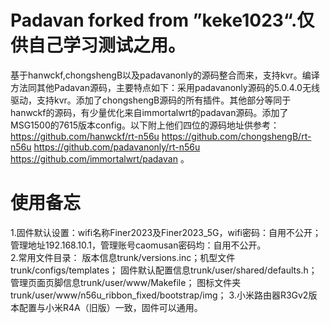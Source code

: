 # Padavan forked from ”keke1023“.仅供自己学习测试之用。
基于hanwckf,chongshengB以及padavanonly的源码整合而来，支持kvr。编译方法同其他Padavan源码，主要特点如下：采用padavanonly源码的5.0.4.0无线驱动，支持kvr。添加了chongshengB源码的所有插件。其他部分等同于hanwckf的源码，有少量优化来自immortalwrt的padavan源码。添加了MSG1500的7615版本config。以下附上他们四位的源码地址供参考：https://github.com/hanwckf/rt-n56u  https://github.com/chongshengB/rt-n56u  https://github.com/padavanonly/rt-n56u  https://github.com/immortalwrt/padavan  。

# 使用备忘
1.固件默认设置：wifi名称Finer2023及Finer2023_5G，wifi密码：自用不公开；管理地址192.168.10.1，管理账号caomusan密码均：自用不公开。  
2.常用文件目录：
版本信息trunk/versions.inc；机型文件trunk/configs/templates； 固件默认配置信息trunk/user/shared/defaults.h； 管理页面页脚信息trunk/user/www/Makefile；
图标文件夹trunk/user/www/n56u_ribbon_fixed/bootstrap/img；
3.小米路由器R3Gv2版本配置与小米R4A（旧版）一致，固件可以通用。
